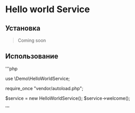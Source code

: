 # Hello world Service

## Установка

> Coming soon

## Использование

'''php

use \Demo\HelloWorldService;

require_once "vendor/autoload.php";

$service = new HelloWorldService();
$service->welcome();

'''